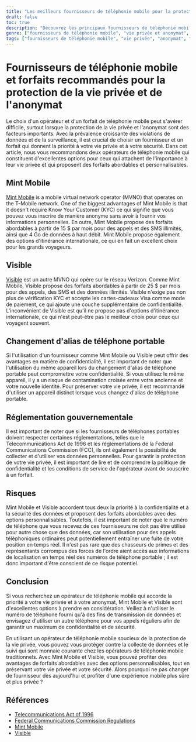 ```yaml
---
title: "Les meilleurs fournisseurs de téléphonie mobile pour la protection de la vie privée et l'anonymat : Mint Mobile et Visible"
draft: false
toc: true
description: "Découvrez les principaux fournisseurs de téléphonie mobile qui accordent la priorité à la protection de la vie privée et à l'anonymat et apprenez pourquoi Mint Mobile et Visible sont d'excellentes options"
genre: ["fournisseurs de téléphonie mobile", "vie privée et anonymat", "Mint Mobile", "Visible", "opérateur de réseau mobile virtuel", "Vérification KYC", "des plans abordables", "plans personnalisables", "itinérance internationale", "changement d'alias de téléphone portable"]
tags: ["fournisseurs de téléphonie mobile", "vie privée", "anonymat", "Mint Mobile", "Visible", "opérateur de réseau mobile virtuel", "Vérification KYC", "cartes-cadeaux", "des plans abordables", "plans personnalisables", "itinérance internationale", "changement d'alias de téléphone portable", "les réglementations gouvernementales", "Loi sur les télécommunications de 1996", "Réglementation FCC", "confidentialité des données", "la sécurité des données", "plans mobiles", "mobile carriers", "réseaux mobiles", "meilleurs opérateurs de téléphonie mobile pour la protection de la vie privée", "Les meilleurs opérateurs de téléphonie mobile pour l'anonymat", "forfaits cellulaires abordables pour la protection de la vie privée", "forfaits de téléphonie mobile personnalisables pour l'anonymat", "options d'itinérance internationale pour la protection de la vie privée", "changer d'alias de téléphone portable en toute sécurité", "les réglementations gouvernementales pour les fournisseurs de téléphonie cellulaire", "confidentialité des données dans les forfaits de téléphonie mobile", "la sécurité des données dans les réseaux mobiles", "les opérateurs de téléphonie mobile et la protection de la vie privée"]
---
```


# Fournisseurs de téléphonie mobile et forfaits recommandés pour la protection de la vie privée et de l'anonymat

Le choix d'un opérateur et d'un forfait de téléphonie mobile peut s'avérer difficile, surtout lorsque la protection de la vie privée et l'anonymat sont des facteurs importants. Avec la prévalence croissante des violations de données et de la surveillance, il est crucial de choisir un fournisseur et un forfait qui donnent la priorité à votre vie privée et à votre sécurité. Dans cet article, nous vous recommandons deux opérateurs de téléphonie mobile qui constituent d'excellentes options pour ceux qui attachent de l'importance à leur vie privée et qui proposent des forfaits abordables et personnalisables.

## Mint Mobile

[Mint Mobile](https://www.mintmobile.com/) is a mobile virtual network operator (MVNO) that operates on the T-Mobile network. One of the biggest advantages of Mint Mobile is that it doesn't require Know Your Customer (KYC) ce qui signifie que vous pouvez vous inscrire de manière anonyme sans avoir à fournir vos informations personnelles. En outre, Mint Mobile propose des forfaits abordables à partir de 15 $ par mois pour des appels et des SMS illimités, ainsi que 4 Go de données à haut débit. Mint Mobile propose également des options d'itinérance internationale, ce qui en fait un excellent choix pour les grands voyageurs.

## Visible

[Visible](https://www.visible.com/) est un autre MVNO qui opère sur le réseau Verizon. Comme Mint Mobile, Visible propose des forfaits abordables à partir de 25 $ par mois pour des appels, des SMS et des données illimités. Visible n'exige pas non plus de vérification KYC et accepte les cartes-cadeaux Visa comme mode de paiement, ce qui ajoute une couche supplémentaire de confidentialité. L'inconvénient de Visible est qu'il ne propose pas d'options d'itinérance internationale, ce qui n'est peut-être pas le meilleur choix pour ceux qui voyagent souvent.

## Changement d'alias de téléphone portable

Si l'utilisation d'un fournisseur comme Mint Mobile ou Visible peut offrir des avantages en matière de confidentialité, il est important de noter que l'utilisation du même appareil lors du changement d'alias de téléphone portable peut compromettre votre confidentialité. Si vous utilisez le même appareil, il y a un risque de contamination croisée entre votre ancienne et votre nouvelle identité. Pour préserver votre vie privée, il est recommandé d'utiliser un appareil distinct lorsque vous changez d'alias de téléphone portable.

## Réglementation gouvernementale

Il est important de noter que si les fournisseurs de téléphones portables doivent respecter certaines réglementations, telles que le Telecommunications Act de 1996 et les réglementations de la Federal Communications Commission (FCC), ils ont également la possibilité de collecter et d'utiliser vos données personnelles. Pour garantir la protection de votre vie privée, il est important de lire et de comprendre la politique de confidentialité et les conditions de service de l'opérateur avant de souscrire à un forfait.

## Risques

Mint Mobile et Visible accordent tous deux la priorité à la confidentialité et à la sécurité des données et proposent des forfaits abordables avec des options personnalisables. Toutefois, il est important de noter que le numéro de téléphone que vous recevez de ces fournisseurs ne doit pas être utilisé pour autre chose que des données, car son utilisation pour des appels téléphoniques ordinaires peut potentiellement entraîner une fuite de votre position en temps réel. Il n'est pas rare que des chasseurs de primes et des représentants corrompus des forces de l'ordre aient accès aux informations de localisation en temps réel des numéros de téléphone portable ; il est donc important d'être conscient de ce risque potentiel.

## Conclusion

Si vous recherchez un opérateur de téléphonie mobile qui accorde la priorité à votre vie privée et à votre anonymat, Mint Mobile et Visible sont d'excellentes options à prendre en considération. Veillez à n'utiliser le numéro de téléphone fourni qu'à des fins de transmission de données et envisagez d'utiliser un autre téléphone pour vos appels réguliers afin de garantir un maximum de confidentialité et de sécurité.

En utilisant un opérateur de téléphonie mobile soucieux de la protection de la vie privée, vous pouvez vous protéger contre la collecte de données et le suivi qui sont monnaie courante chez les opérateurs de téléphonie mobile traditionnels. Avec Mint Mobile et Visible, vous pouvez profiter des avantages de forfaits abordables avec des options personnalisables, tout en préservant votre vie privée et votre sécurité. Alors pourquoi ne pas changer de fournisseur dès aujourd'hui et profiter d'une expérience mobile plus sûre et plus privée ?

## Références

- [Telecommunications Act of 1996](https://www.congress.gov/104/plaws/publ104/PLAW-104publ104.pdf)
- [Federal Communications Commission Regulations](https://www.fcc.gov/general/telecommunications-act-1996)
- [Mint Mobile](https://www.mintmobile.com/)
- [Visible](https://www.visible.com/)